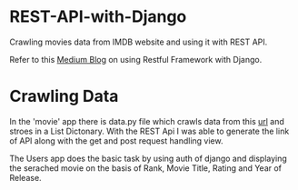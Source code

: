# REST-API-with-Django
Crawling movies data from IMDB website and using it with REST API.

Refer to this [Medium Blog](https://medium.com/swlh/build-your-first-rest-api-with-django-rest-framework-e394e39a482c) on using Restful Framework with Django. 

# Crawling Data
In the 'movie' app there is data.py file which crawls data from this [url](https://www.imdb.com/chart/top?ref_=nv_mv_250) and stroes in a List Dictonary. 
With the REST Api I was able to generate the link of API along with the get and post request handling view. 

The Users app does the basic task by using auth of django and displaying the serached movie on the basis of Rank, Movie Title, Rating and Year of Release. 
